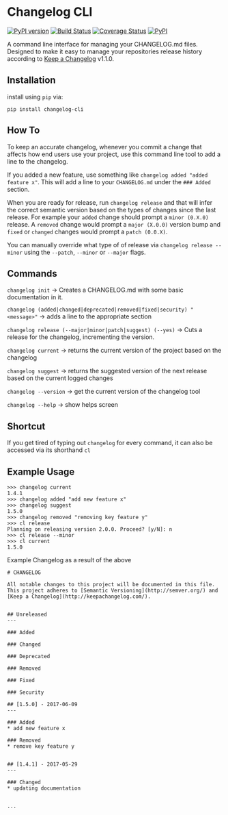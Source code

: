 # Changelog CLI

[![PyPI version](https://badge.fury.io/py/changelog-cli.svg)](https://badge.fury.io/py/changelog-cli)
[![Build Status](https://github.com/mc706/changelog-cli/workflows/Tests/badge.svg)](https://github.com/mc706/changelog-cli/actions?query=workflow%3ATests)
[![Coverage Status](https://coveralls.io/repos/github/mc706/changelog-cli/badge.svg?branch=master)](https://coveralls.io/github/mc706/changelog-cli?branch=master)
[![PyPI](https://img.shields.io/pypi/pyversions/changelog-cli.svg)](https://pypi.org/project/changelog-cli/)


A command line interface for managing your CHANGELOG.md files. Designed to make it easy to manage your repositories
release history according to [Keep a Changelog](http://keepachangelog.com/) v1.1.0.

## Installation
install using `pip` via:

```
pip install changelog-cli
```


## How To
To keep an accurate changelog, whenever you commit a change that affects how end users use
your project, use this command line tool to add a line to the changelog.

If you added a new feature, use something like `changelog added "added feature x"`. This will add a
line to your `CHANGELOG.md` under the `### Added` section.

When you are ready for release, run `changelog release` and that will infer the correct semantic
version based on the types of changes since the last release. For example your `added` change should
prompt a `minor (0.X.0)` release. A `removed` change would prompt a `major (X.0.0)` version bump and `fixed` or `changed` changes
 would prompt a `patch (0.0.X)`.

You can manually override what type of of release via `changelog release --minor` using the `--patch`, `--minor` or `--major`
flags.


## Commands
`changelog init` -> Creates a CHANGELOG.md with some basic documentation in it.

`changelog (added|changed|deprecated|removed|fixed|security) "<message>"` -> adds a line to the appropriate section

`changelog release (--major|minor|patch|suggest) (--yes)` -> Cuts a release for the changelog, incrementing the version.

`changelog current` -> returns the current version of the project based on the changelog

`changelog suggest` -> returns the suggested version of the next release based on the current logged changes

`changelog --version` -> get the current version of the changelog tool

`changelog --help` -> show helps screen

## Shortcut
If you get tired of typing out `changelog` for every command, it can also be accessed via its shorthand `cl`

## Example Usage
```
>>> changelog current
1.4.1
>>> changelog added "add new feature x"
>>> changelog suggest
1.5.0
>>> changelog removed "removing key feature y"
>>> cl release
Planning on releasing version 2.0.0. Proceed? [y/N]: n
>>> cl release --minor
>>> cl current
1.5.0
```

Example Changelog as a result of the above

```
# CHANGELOG

All notable changes to this project will be documented in this file.
This project adheres to [Semantic Versioning](http://semver.org/) and [Keep a Changelog](http://keepachangelog.com/).


## Unreleased
---

### Added

### Changed

### Deprecated

### Removed

### Fixed

### Security

## [1.5.0] - 2017-06-09
---

### Added
* add new feature x

### Removed
* remove key feature y


## [1.4.1] - 2017-05-29
---

### Changed
* updating documentation


...
```
